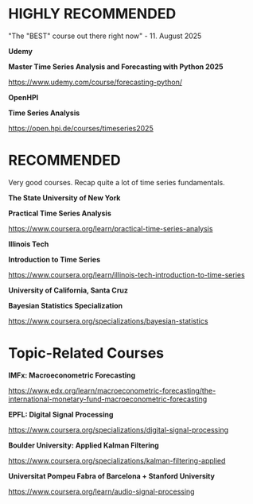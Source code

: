 # **HIGHLY RECOMMENDED**

"The "BEST" course out there right now" - 11. August 2025

**Udemy**

**Master Time Series Analysis and Forecasting with Python 2025**

https://www.udemy.com/course/forecasting-python/

**OpenHPI**

**Time Series Analysis**

https://open.hpi.de/courses/timeseries2025


# **RECOMMENDED**

Very good courses. Recap quite a lot of time series fundamentals.

**The State University of New York**

**Practical Time Series Analysis**

https://www.coursera.org/learn/practical-time-series-analysis

**Illinois Tech**

**Introduction to Time Series**

https://www.coursera.org/learn/illinois-tech-introduction-to-time-series

**University of California, Santa Cruz**

**Bayesian Statistics Specialization**

https://www.coursera.org/specializations/bayesian-statistics


# **Topic-Related Courses**

**IMFx: Macroeconometric Forecasting**

https://www.edx.org/learn/macroeconometric-forecasting/the-international-monetary-fund-macroeconometric-forecasting

**EPFL: Digital Signal Processing**

https://www.coursera.org/specializations/digital-signal-processing

**Boulder University: Applied Kalman Filtering**

https://www.coursera.org/specializations/kalman-filtering-applied

**Universitat Pompeu Fabra of Barcelona + Stanford University**

https://www.coursera.org/learn/audio-signal-processing
